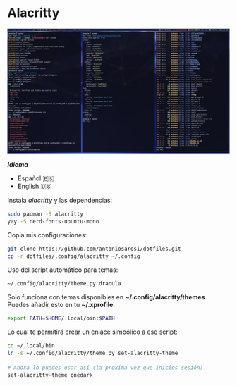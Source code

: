 # Alacritty

![Alacritty](./alacritty.png)

***Idioma***
- Español 🇪🇸
- English [🇺🇸](https://github.com/antoniosarosi/dotfiles/tree/master/.config/alacritty)

Instala *alacritty* y las dependencias:

```bash
sudo pacman -S alacritty
yay -S nerd-fonts-ubuntu-mono
```

Copia mis configuraciones:

```bash
git clone https://github.com/antoniosarosi/dotfiles.git
cp -r dotfiles/.config/alacritty ~/.config
```

Uso del script automático para temas:

```bash
~/.config/alacritty/theme.py dracula
```

Solo funciona con temas disponibles en **~/.config/alacritty/themes**.
Puedes añadir esto en tu **~/.xprofile**:

```bash
export PATH=$HOME/.local/bin:$PATH
```

Lo cual te permitirá crear un enlace simbólico a ese script:

```bash
cd ~/.local/bin
ln -s ~/.config/alacritty/theme.py set-alacritty-theme

# Ahora lo puedes usar así (la próxima vez que inicies sesión)
set-alacritty-theme onedark
```

